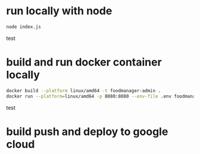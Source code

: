 # run locally with node
```bash
node index.js
```
test

# build and run docker container locally
```bash
docker build --platform linux/amd64 -t foodmanager-admin .
docker run --platform=linux/amd64 -p 8080:8080 --env-file .env foodmanager-admin
```
test

# build push and deploy to google cloud

